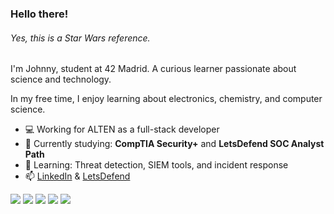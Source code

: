### Hello there!
###### Yes, this is a Star Wars reference.

I'm Johnny, student at 42 Madrid. A curious learner passionate about science and technology.

In my free time, I enjoy learning about electronics, chemistry, and computer science.

- 💻 Working for ALTEN as a full-stack developer
- 🔭 Currently studying: **CompTIA Security+** and **LetsDefend SOC Analyst Path**
- 🌱 Learning: Threat detection, SIEM tools, and incident response
- 📫 [LinkedIn](https://www.linkedin.com/in/johnny-cpp/) & [LetsDefend](https://app.letsdefend.io/user/johnnycpp)

<!-- https://simpleicons.org/   https://shields.io/ -->
![](https://img.shields.io/badge/OS-Arch_Linux-red?logo=ArchLinux&logoColor=white&labelColor=383838&color=1a54ef)
![](https://img.shields.io/badge/Language-C-red?logo=C&logoColor=white&labelColor=383838&color=AA0000)
![](https://img.shields.io/badge/Text_Editor-Vim-red?logo=VisualStudioCode&logoColor=white&labelColor=383838&color=00b600)
![](https://img.shields.io/badge/Framework-Angular-red?logo=Angular&logoColor=white&labelColor=383838&color=8d5b3a)
![](https://img.shields.io/badge/Framework-Spring-red?logo=SpringBoot&logoColor=white&labelColor=383838&color=8d5b3a)
